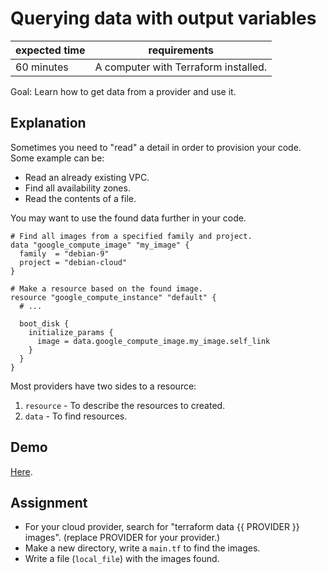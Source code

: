 # Querying data with output variables

| expected time | requirements                                   |
|---------------|------------------------------------------------|
| 60 minutes    | A computer with Terraform installed.           |

Goal: Learn how to get data from a provider and use it.

## Explanation

Sometimes you need to "read" a detail in order to provision your code. Some example can be:

- Read an already existing VPC.
- Find all availability zones.
- Read the contents of a file.

You may want to use the found data further in your code.

```hcl
# Find all images from a specified family and project.
data "google_compute_image" "my_image" {
  family  = "debian-9"
  project = "debian-cloud"
}

# Make a resource based on the found image.
resource "google_compute_instance" "default" {
  # ...

  boot_disk {
    initialize_params {
      image = data.google_compute_image.my_image.self_link
    }
  }
}
```

Most providers have two sides to a resource:

1. `resource` - To describe the resources to created.
2. `data` - To find resources.

## Demo

[Here](https://github.com/robertdebock/terraform-data).

## Assignment

- For your cloud provider, search for "terraform data {{ PROVIDER }} images". (replace PROVIDER for your provider.)
- Make a new directory, write a `main.tf` to find the images.
- Write a file (`local_file`) with the images found.
